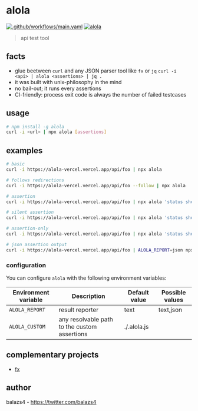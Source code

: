 # alola

[![.github/workflows/main.yaml](https://github.com/balazs4/alola/workflows/.github/workflows/main.yaml/badge.svg)](https://github.com/balazs4/alola/actions?query=workflow%3A.github%2Fworkflows%2Fmain.yaml+branch%3Amaster)
[![alola](https://img.shields.io/npm/v/alola?logo=node.js)](https://www.npmjs.com/package/alola)

> api test tool

## facts

- glue beetween `curl` and any JSON parser tool like `fx` or `jq`
  `curl -i <api> | alola <assertions> | jq .`
- it was built with unix-philosophy in the mind
- no bail-out; it runs every assertions
- CI-friendly: process exit code is always the number of failed testcases

## usage

```bash
# npm install -g alola
curl -i <url> | npx alola [assertions]
```

## examples

```bash
# basic
curl -i https://alola-vercel.vercel.app/api/foo | npx alola

# follows redirections
curl -i https://alola-vercel.vercel.app/api/foo --follow | npx alola

# assertion
curl -i https://alola-vercel.vercel.app/api/foo | npx alola 'status should be 200' 'headers.content-type should match json' 'body.name should be friend'

# silent assertion
curl -i https://alola-vercel.vercel.app/api/foo | npx alola 'status should be 200' 2>/dev/null

# assertion-only
curl -i https://alola-vercel.vercel.app/api/foo | npx alola 'status should be 200' 1>/dev/null

# json assertion output
curl -i https://alola-vercel.vercel.app/api/foo | ALOLA_REPORT=json npx alola 'status should be 200' 1>/dev/null
```

### configuration

You can configure `alola` with the following environment variables:

| Environment variable | Description                                  | Default value | Possible values |
| -------------------- | -------------------------------------------- | ------------- | --------------- |
| `ALOLA_REPORT`       | result reporter                              | text          | text,json       |
| `ALOLA_CUSTOM`       | any resolvable path to the custom assertions | ./.alola.js   |                 |

## complementary projects

- [fx](https://github.com/antonmedv/fx)

## author

balazs4 - https://twitter.com/balazs4
